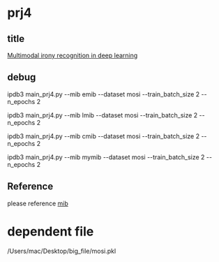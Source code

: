 # prj4
## title
[Multimodal irony recognition in deep learning](https://github.com/DingNing123/prj4)

## debug
ipdb3 main_prj4.py --mib emib --dataset mosi --train_batch_size 2 --n_epochs 2

ipdb3 main_prj4.py --mib lmib --dataset mosi --train_batch_size 2 --n_epochs 2

ipdb3 main_prj4.py --mib cmib --dataset mosi --train_batch_size 2 --n_epochs 2

ipdb3 main_prj4.py --mib mymib --dataset mosi --train_batch_size 2 --n_epochs 2
## Reference 
please reference [mib](https://github.com/TmacMai/Multimodal-Information-Bottleneck)

# dependent file 
/Users/mac/Desktop/big_file/mosi.pkl
